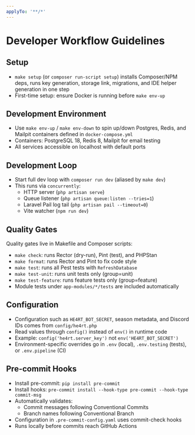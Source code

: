 ```yaml
---
applyTo: '**/*'
---
```


# Developer Workflow Guidelines

## Setup
- `make setup` (or `composer run-script setup`) installs Composer/NPM deps, runs key generation, storage link, migrations, and IDE helper generation in one step
- First-time setup: ensure Docker is running before `make env-up`

## Development Environment
- Use `make env-up` / `make env-down` to spin up/down Postgres, Redis, and Mailpit containers defined in `docker-compose.yml`
- Containers: PostgreSQL 18, Redis 8, Mailpit for email testing
- All services accessible on localhost with default ports

## Development Loop
- Start full dev loop with `composer run dev` (aliased by `make dev`)
- This runs via `concurrently`:
  - HTTP server (`php artisan serve`)
  - Queue listener (`php artisan queue:listen --tries=1`)
  - Laravel Pail log tail (`php artisan pail --timeout=0`)
  - Vite watcher (`npm run dev`)

## Quality Gates
Quality gates live in Makefile and Composer scripts:
- `make check`: runs Rector (dry-run), Pint (test), and PHPStan
- `make format`: runs Rector and Pint to fix code style
- `make test`: runs all Pest tests with `RefreshDatabase`
- `make test-unit`: runs unit tests only (group=unit)
- `make test-feature`: runs feature tests only (group=feature)
- Module tests under `app-modules/*/tests` are included automatically

## Configuration
- Configuration such as `HE4RT_BOT_SECRET`, season metadata, and Discord IDs comes from `config/he4rt.php`
- Read values through `config()` instead of `env()` in runtime code
- Example: `config('he4rt.server_key')` not `env('HE4RT_BOT_SECRET')`
- Environment-specific overrides go in `.env` (local), `.env.testing` (tests), or `.env.pipeline` (CI)

## Pre-commit Hooks
- Install pre-commit: `pip install pre-commit`
- Install hooks: `pre-commit install --hook-type pre-commit --hook-type commit-msg`
- Automatically validates:
  - Commit messages following Conventional Commits
  - Branch names following Conventional Branch
- Configuration in `.pre-commit-config.yaml` uses commit-check hooks
- Runs locally before commits reach GitHub Actions
